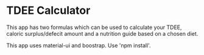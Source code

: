 ﻿<h1>TDEE Calculator</h1>
This app has two formulas which can be used to calculate your TDEE, caloric surplus/defecit amount and a nutrition guide based on a chosen diet.

This app uses material-ui and boostrap. Use 'npm install'.